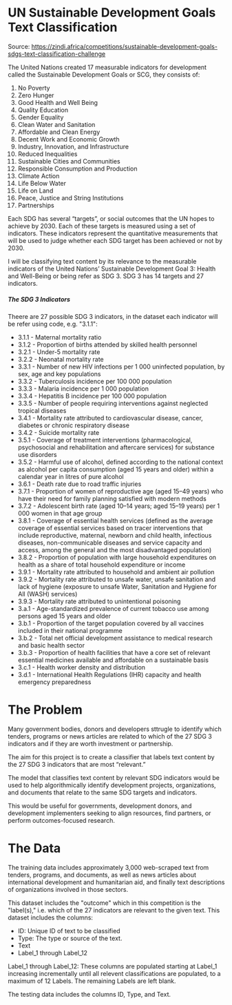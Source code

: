 # UN Sustainable Development Goals Text Classification
Source: https://zindi.africa/competitions/sustainable-development-goals-sdgs-text-classification-challenge

The United Nations created 17 measurable indicators for development called the Sustainable Development Goals or SCG, they consists of: 

1. No Poverty
2. Zero Hunger
3. Good Health and Well Being
4. Quality Education
5. Gender Equality
6. Clean Water and Sanitation
7. Affordable and Clean Energy
8. Decent Work and Economic Growth
9. Industry, Innovation, and Infrastructure
10. Reduced Inequalities
11. Sustainable Cities and Communities
12. Responsible Consumption and Production
13. Climate Action
14. Life Below Water
15. Life on Land
16. Peace, Justice and String Institutions
17. Partnerships


Each SDG has several “targets”, or social outcomes that the UN hopes to achieve by 2030. Each of these targets is measured using a set of indicators. These indicators represent the quantitative measurements that will be used to judge whether each SDG target has been achieved or not by 2030.

I will be classifying text content by its relevance to the measurable indicators of the United Nations’ Sustainable Development Goal 3: Health and Well-Being or being refer as SDG 3. SDG 3 has 14 targets and 27 indicators.

##### The SDG 3 Indicators

Theere are 27 possible SDG 3 indicators, in the dataset each indicator will be refer using code, e.g. "3.1.1":

- 3.1.1 - Maternal mortality ratio
- 3.1.2 - Proportion of births attended by skilled health personnel
- 3.2.1 - Under-5 mortality rate
- 3.2.2 - Neonatal mortality rate
- 3.3.1 - Number of new HIV infections per 1 000 uninfected population, by sex, age and key populations
- 3.3.2 - Tuberculosis incidence per 100 000 population
- 3.3.3 - Malaria incidence per 1 000 population
- 3.3.4 - Hepatitis B incidence per 100 000 population
- 3.3.5 - Number of people requiring interventions against neglected tropical diseases
- 3.4.1 - Mortality rate attributed to cardiovascular disease, cancer, diabetes or chronic respiratory disease
- 3.4.2 - Suicide mortality rate
- 3.5.1 - Coverage of treatment interventions (pharmacological, psychosocial and rehabilitation and aftercare services) for substance use disorders
- 3.5.2 - Harmful use of alcohol, defined according to the national context as alcohol per capita consumption (aged 15 years and older) within a calendar year in litres of pure alcohol
- 3.6.1 - Death rate due to road traffic injuries
- 3.7.1 - Proportion of women of reproductive age (aged 15–49 years) who have their need for family planning satisfied with modern methods
- 3.7.2 - Adolescent birth rate (aged 10–14 years; aged 15–19 years) per 1 000 women in that age group
- 3.8.1 - Coverage of essential health services (defined as the average coverage of essential services based on tracer interventions that include reproductive, maternal, newborn and child health, infectious diseases, non-communicable diseases and service capacity and access, among the general and the most disadvantaged population)
- 3.8.2 - Proportion of population with large household expenditures on health as a share of total household expenditure or income
- 3.9.1 - Mortality rate attributed to household and ambient air pollution
- 3.9.2 - Mortality rate attributed to unsafe water, unsafe sanitation and lack of hygiene (exposure to unsafe Water, Sanitation and Hygiene for All (WASH) services)
- 3.9.3 - Mortality rate attributed to unintentional poisoning
- 3.a.1 - Age-standardized prevalence of current tobacco use among persons aged 15 years and older
- 3.b.1 - Proportion of the target population covered by all vaccines included in their national programme
- 3.b.2 - Total net official development assistance to medical research and basic health sector
- 3.b.3 - Proportion of health facilities that have a core set of relevant essential medicines available and affordable on a sustainable basis
- 3.c.1 - Health worker density and distribution
- 3.d.1 - International Health Regulations (IHR) capacity and health emergency preparedness

# The Problem

Many government bodies, donors and developers sttrugle to identify which tenders, programs or news articles are related to which of the 27 SDG 3 indicators and if they are worth investment or partnership. 

The aim for this project is to create a classifier that labels text content by the 27 SDG 3 indicators that are most “relevant.” 

The model that classifies text content by relevant SDG indicators would be used to help algorithmically identify development projects, organizations, and documents that relate to the same SDG targets and indicators.

This would be useful for governments, development donors, and development implementers seeking to align resources, find partners, or perform outcomes-focused research.

# The Data
The training data includes approximately 3,000 web-scraped text from tenders, programs, and documents, as well as news articles about international development and humanitarian aid, and finally text descriptions of organizations involved in those sectors.

This dataset includes the "outcome" which in this competition is the "label(s)," i.e. which of the 27 indicators are relevant to the given text. This dataset includes the columns: 
- ID: Unique ID of text to be classified
- Type: The type or source of the text.
- Text
- Label_1 through Label_12

Label_1 through Label_12: These columns are populated starting at Label_1 increasing incrementally until all relevent classifications are populated, to a maximum of 12 Labels. The remaining Labels are left blank.

The testing data includes the columns ID, Type, and Text.
